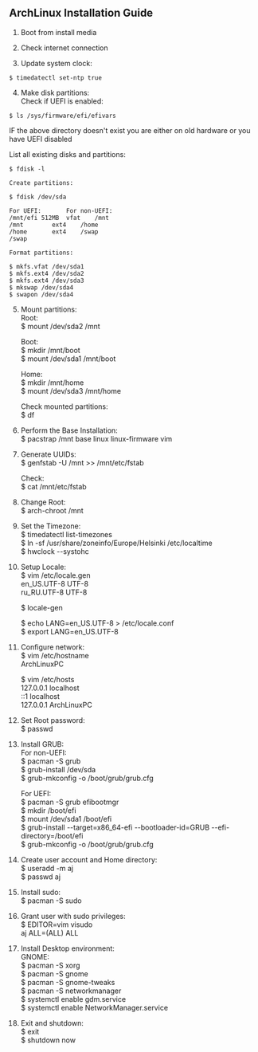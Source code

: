 ## ArchLinux Installation Guide 

1. Boot from install media  

2. Check internet connection  

3. Update system clock:  
```  
$ timedatectl set-ntp true  
```  

4. Make disk partitions:  
	Check if UEFI is enabled:  
```  
$ ls /sys/firmware/efi/efivars  
```  

IF the above directory doesn't exist you are either on old hardware or you have UEFI disabled  

List all existing disks and partitions:  

```  
$ fdisk -l  
```  

	Create partitions:  
```
$ fdisk /dev/sda  
```  

	For UEFI:		For non-UEFI:  
	/mnt/efi 512MB	vfat	/mnt		
	/mnt	 	ext4	/home  
	/home	 	ext4	/swap  
	/swap	   

	Format partitions:  
```
$ mkfs.vfat /dev/sda1  
$ mkfs.ext4 /dev/sda2  
$ mkfs.ext4 /dev/sda3  
$ mkswap /dev/sda4  
$ swapon /dev/sda4  
```  

5. Mount partitions:  
	Root:  
	$ mount /dev/sda2 /mnt  
	
	Boot:  
	$ mkdir /mnt/boot  
	$ mount /dev/sda1 /mnt/boot  

	Home:  
	$ mkdir /mnt/home  
	$ mount /dev/sda3 /mnt/home  

	Check mounted partitions:  
	$ df  

6. Perform the Base Installation:  
	$ pacstrap /mnt base linux linux-firmware vim  

7. Generate UUIDs:  
	$ genfstab -U /mnt >> /mnt/etc/fstab  

	Check:  
	$ cat /mnt/etc/fstab  

8. Change Root:  
	$ arch-chroot /mnt  

9. Set the Timezone:  
	$ timedatectl list-timezones  
	$ ln -sf /usr/share/zoneinfo/Europe/Helsinki /etc/localtime  
	$ hwclock --systohc  

10. Setup Locale:  
	$ vim /etc/locale.gen  
		en_US.UTF-8 UTF-8  
		ru_RU.UTF-8 UTF-8  

	$ locale-gen  

	$ echo LANG=en_US.UTF-8 > /etc/locale.conf  
	$ export LANG=en_US.UTF-8  

11. Configure network:  
	$ vim /etc/hostname  
		ArchLinuxPC  

	$ vim /etc/hosts  
		127.0.0.1 localhost  
		::1 localhost  
		127.0.0.1 ArchLinuxPC  

12. Set Root password:  
	$ passwd  

13. Install GRUB:  
	For non-UEFI:  
		$ pacman -S grub  
		$ grub-install /dev/sda  
		$ grub-mkconfig -o /boot/grub/grub.cfg  

	For UEFI:  
		$ pacman -S grub efibootmgr  
		$ mkdir /boot/efi  
		$ mount /dev/sda1 /boot/efi  
		$ grub-install --target=x86_64-efi --bootloader-id=GRUB --efi-directory=/boot/efi  
		$ grub-mkconfig -o /boot/grub/grub.cfg  

14. Create user account and Home directory:  
	$ useradd -m aj  
	$ passwd aj  

15. Install sudo:  
	$ pacman -S sudo  

16. Grant user with sudo privileges:  
	$ EDITOR=vim visudo  
		aj ALL=(ALL) ALL  

17. Install Desktop environment:  
	GNOME:  
		$ pacman -S xorg  
		$ pacman -S gnome  
		$ pacman -S gnome-tweaks  
		$ pacman -S networkmanager  
		$ systemctl enable gdm.service  
		$ systemctl enable NetworkManager.service  

18. Exit and shutdown:  
	$ exit  
	$ shutdown now  

